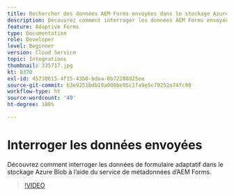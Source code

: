 ```yaml
---
title: Rechercher des données AEM Forms envoyées dans le stockage Azure Blob
description: Découvrez comment interroger les données AEM Forms envoyées dans le stockage Azure Blob à l’aide du service de métadonnées du modèle de données de formulaire.
feature: Adaptive Forms
type: Documentation
role: Developer
level: Beginner
version: Cloud Service
topic: Integrations
thumbnail: 335717.jpg
kt: 8370
exl-id: 45738615-4f15-43b0-bdaa-8b72288925ee
source-git-commit: b3e9251bdb18a008be95c1fa9e5c79252a74fc98
workflow-type: ht
source-wordcount: '49'
ht-degree: 100%

---
```


# Interroger les données envoyées

Découvrez comment interroger les données de formulaire adaptatif dans le stockage Azure Blob à l’aide du service de métadonnées d’AEM Forms.

>[!VIDEO](https://video.tv.adobe.com/v/335717?quality=12&learn=on)
